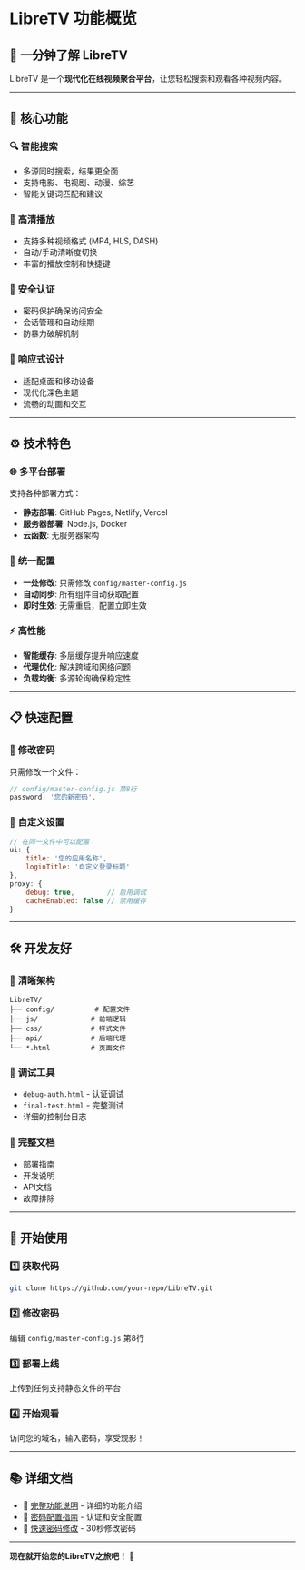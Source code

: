 # LibreTV 功能概览

## 🚀 一分钟了解 LibreTV

LibreTV 是一个**现代化在线视频聚合平台**，让您轻松搜索和观看各种视频内容。

---

## 🎯 核心功能

### 🔍 **智能搜索**
- 多源同时搜索，结果更全面
- 支持电影、电视剧、动漫、综艺
- 智能关键词匹配和建议

### 🎥 **高清播放** 
- 支持多种视频格式 (MP4, HLS, DASH)
- 自动/手动清晰度切换
- 丰富的播放控制和快捷键

### 🔐 **安全认证**
- 密码保护确保访问安全
- 会话管理和自动续期
- 防暴力破解机制

### 📱 **响应式设计**
- 适配桌面和移动设备
- 现代化深色主题
- 流畅的动画和交互

---

## ⚙️ 技术特色

### 🌐 **多平台部署**
支持各种部署方式：
- **静态部署**: GitHub Pages, Netlify, Vercel
- **服务器部署**: Node.js, Docker
- **云函数**: 无服务器架构

### 🔄 **统一配置**
- **一处修改**: 只需修改 `config/master-config.js`
- **自动同步**: 所有组件自动获取配置
- **即时生效**: 无需重启，配置立即生效

### ⚡ **高性能**
- **智能缓存**: 多层缓存提升响应速度
- **代理优化**: 解决跨域和网络问题
- **负载均衡**: 多源轮询确保稳定性

---

## 📋 快速配置

### 🔑 **修改密码**
只需修改一个文件：
```javascript
// config/master-config.js 第8行
password: '您的新密码',
```

### 🎨 **自定义设置**
```javascript
// 在同一文件中可以配置：
ui: {
    title: '您的应用名称',
    loginTitle: '自定义登录标题'
},
proxy: {
    debug: true,        // 启用调试
    cacheEnabled: false // 禁用缓存
}
```

---

## 🛠️ 开发友好

### 📁 **清晰架构**
```
LibreTV/
├── config/          # 配置文件
├── js/             # 前端逻辑
├── css/            # 样式文件
├── api/            # 后端代理
└── *.html          # 页面文件
```

### 🔧 **调试工具**
- `debug-auth.html` - 认证调试
- `final-test.html` - 完整测试
- 详细的控制台日志

### 📖 **完整文档**
- 部署指南
- 开发说明
- API文档
- 故障排除

---

## 🎉 开始使用

### 1️⃣ **获取代码**
```bash
git clone https://github.com/your-repo/LibreTV.git
```

### 2️⃣ **修改密码**
编辑 `config/master-config.js` 第8行

### 3️⃣ **部署上线**
上传到任何支持静态文件的平台

### 4️⃣ **开始观看**
访问您的域名，输入密码，享受观影！

---

## 📚 详细文档

- 📖 [完整功能说明](./LibreTV完整功能说明.md) - 详细的功能介绍
- 🔐 [密码配置指南](./密码配置指南.md) - 认证和安全配置
- 🚀 [快速密码修改](./快速密码修改.md) - 30秒修改密码

---

**现在就开始您的LibreTV之旅吧！** 🚀